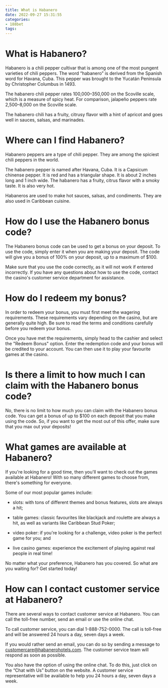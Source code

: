 ```yaml
---
title: What is Habanero
date: 2022-09-27 15:31:55
categories:
- 188bet
tags:
---
```



#  What is Habanero?

Habanero is a chili pepper cultivar that is among one of the most pungent varieties of chili peppers. The word “habanero” is derived from the Spanish word for Havana, Cuba. This pepper was brought to the Yucatán Peninsula by Christopher Columbus in 1493.

The habanero chili pepper rates 100,000–350,000 on the Scoville scale, which is a measure of spicy heat. For comparison, jalapeño peppers rate 2,500–8,000 on the Scoville scale.

The habanero chili has a fruity, citrusy flavor with a hint of apricot and goes well in sauces, salsas, and marinades.

#  Where can I find Habanero?

Habanero peppers are a type of chili pepper. They are among the spiciest chili peppers in the world.

The habanero pepper is named after Havana, Cuba. It is a Capsicum chinense pepper. It is red and has a triangular shape. It is about 2 inches long and 1 inch wide. The habanero has a fruity, citrus flavor with a smoky taste. It is also very hot.

Habaneros are used to make hot sauces, salsas, and condiments. They are also used in Caribbean cuisine.

#  How do I use the Habanero bonus code?

The Habanero bonus code can be used to get a bonus on your deposit. To use the code, simply enter it when you are making your deposit. The code will give you a bonus of 100% on your deposit, up to a maximum of $100.

Make sure that you use the code correctly, as it will not work if entered incorrectly. If you have any questions about how to use the code, contact the casino's customer service department for assistance.

# How do I redeem my bonus?

In order to redeem your bonus, you must first meet the wagering requirements. These requirements vary depending on the casino, but are generally quite high. Be sure to read the terms and conditions carefully before you redeem your bonus.

Once you have met the requirements, simply head to the cashier and select the "Redeem Bonus" option. Enter the redemption code and your bonus will be credited to your account. You can then use it to play your favourite games at the casino.

# Is there a limit to how much I can claim with the Habanero bonus code?

No, there is no limit to how much you can claim with the Habanero bonus code. You can get a bonus of up to $100 on each deposit that you make using the code. So, if you want to get the most out of this offer, make sure that you max out your deposits!

#  What games are available at Habanero?

If you're looking for a good time, then you'll want to check out the games available at Habanero! With so many different games to choose from, there's something for everyone.

Some of our most popular games include:

- slots: with tons of different themes and bonus features, slots are always a hit;

- table games: classic favourites like blackjack and roulette are always a hit, as well as variants like Caribbean Stud Poker;

- video poker: if you're looking for a challenge, video poker is the perfect game for you; and

- live casino games: experience the excitement of playing against real people in real time!

No matter what your preference, Habanero has you covered. So what are you waiting for? Get started today!

#  How can I contact customer service at Habanero?

There are several ways to contact customer service at Habanero. You can call the toll-free number, send an email or use the online chat.

To call customer service, you can dial 1-888-752-0000. The call is toll-free and will be answered 24 hours a day, seven days a week.

If you would rather send an email, you can do so by sending a message to customercare@habanerohotels.com. The customer service team will respond as soon as possible.

You also have the option of using the online chat. To do this, just click on the “Chat with Us” button on the website. A customer service representative will be available to help you 24 hours a day, seven days a week.